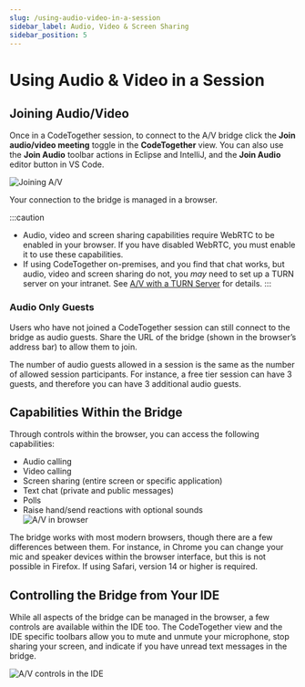 ```yaml
---
slug: /using-audio-video-in-a-session
sidebar_label: Audio, Video & Screen Sharing
sidebar_position: 5
---
```


# Using Audio & Video in a Session

## Joining Audio/Video
Once in a CodeTogether session, to connect to the A/V bridge click the **Join audio/video meeting** toggle in the **CodeTogether** view. You can also use the **Join Audio** toolbar actions in Eclipse and IntelliJ, and the **Join Audio** editor button in VS Code.

![Joining A/V](/img/using-audio-video-in-a-session/JoinAudio-labeled-wb.png)

Your connection to the bridge is managed in a browser.

:::caution

- Audio, video and screen sharing capabilities require WebRTC to be enabled in your browser. If you have disabled WebRTC, you must enable it to use these capabilities.
- If using CodeTogether on-premises, and you find that chat works, but audio, video and screen sharing do not, you *may* need to set up a TURN server on your intranet. See [A/V with a TURN Server](/on-premises/turn-server.md) for details.
:::

### Audio Only Guests

Users who have not joined a CodeTogether session can still connect to the bridge as audio guests. Share the URL of the bridge (shown in the browser’s address bar) to allow them to join.

The number of audio guests allowed in a session is the same as the number of allowed session participants. For instance, a free tier session can have 3 guests, and therefore you can have 3 additional audio guests.

## Capabilities Within the Bridge

Through controls within the browser, you can access the following capabilities:

- Audio calling
- Video calling
- Screen sharing (entire screen or specific application)
- Text chat (private and public messages)
- Polls
- Raise hand/send reactions with optional sounds  
    ![A/V in browser](/img/using-audio-video-in-a-session/call_in_browser_3.png)

The bridge works with most modern browsers, though there are a few differences between them. For instance, in Chrome you can change your mic and speaker devices within the browser interface, but this is not possible in Firefox. If using Safari, version 14 or higher is required.

## Controlling the Bridge from Your IDE

While all aspects of the bridge can be managed in the browser, a few controls are available within the IDE too. The CodeTogether view and the IDE specific toolbars allow you to mute and unmute your microphone, stop sharing your screen, and indicate if you have unread text messages in the bridge.

![A/V controls in the IDE](/img/using-audio-video-in-a-session/AVbuttons.png)